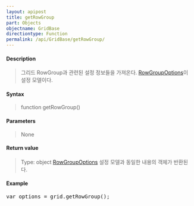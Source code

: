 ```yaml
---
layout: apipost
title: getRowGroup
part: Objects
objectname: GridBase
directiontype: Function
permalink: /api/GridBase/getRowGroup/
---
```



#### Description

> 그리드 RowGroup과 관련된 설정 정보들을 가져온다. [RowGroupOptions](/api/GridBase/)이 설정 모델이다.

#### Syntax

> function getRowGroup()

#### Parameters

> None

#### Return value

> Type: object
> [RowGroupOptions](/api/GridBase/) 설정 모델과 동일한 내용의 객체가 반환된다.

#### Example

<pre class="prettyprint">
var options = grid.getRowGroup();
</pre>

